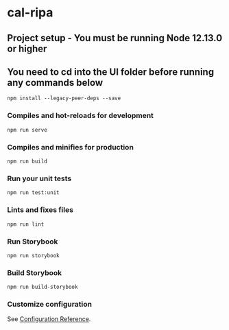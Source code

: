 # cal-ripa

## Project setup - You must be running Node 12.13.0 or higher

## You need to cd into the UI folder before running any commands below

```
npm install --legacy-peer-deps --save
```

### Compiles and hot-reloads for development

```
npm run serve
```

### Compiles and minifies for production

```
npm run build
```

### Run your unit tests

```
npm run test:unit
```

### Lints and fixes files

```
npm run lint
```

### Run Storybook

```
npm run storybook
```

### Build Storybook

```
npm run build-storybook
```

### Customize configuration

See [Configuration Reference](https://cli.vuejs.org/config/).
